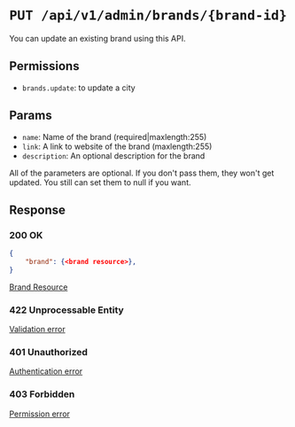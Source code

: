 # `PUT /api/v1/admin/brands/{brand-id}`
You can update an existing brand using this API.


## Permissions

- `brands.update`: to update a city

## Params

- `name`: Name of the brand (required|maxlength:255)
- `link`: A link to website of the brand (maxlength:255)
- `description`: An optional description for the brand

All of the parameters are optional. If you don't pass them, they won't get updated.
You still can set them to null if you want.

## Response

### 200 OK

```json
{
    "brand": {<brand resource>},
}
```

[Brand Resource](../../resources/brand.md)

### 422 Unprocessable Entity
 [Validation error](../../validation-errors.md)

### 401 Unauthorized
 [Authentication error](../../authentication-errors.md)

### 403 Forbidden
 [Permission error](../../permission-errors.md)
